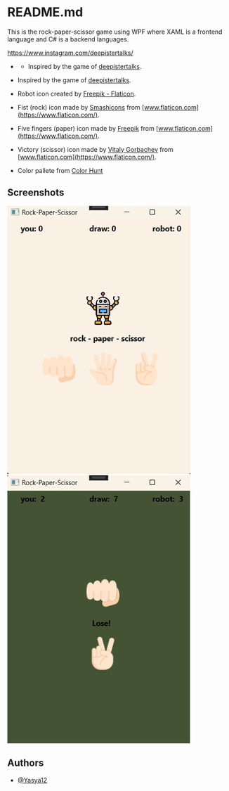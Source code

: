 
# README.md

This is the rock-paper-scissor game using WPF where XAML is a frontend language and C# is a backend languages.

https://www.instagram.com/deepistertalks/

- - Inspired by the game of [deepistertalks](https://www.instagram.com/deepistertalks/).

  
- Inspired by the game of <a href="(https://www.instagram.com/deepistertalks/)" title="page">deepistertalks</a>.

- Robot icon created by <a href="https://www.flaticon.com/free-icons/robot" title="robot icons">Freepik - Flaticon</a>.
  
- Fist (rock) icon made by [Smashicons](https://www.flaticon.com/authors/smashicons) from [www.flaticon.com](https://www.flaticon.com/).

- Five fingers (paper) icon made by [Freepik](https://www.freepik.com) from [www.flaticon.com](https://www.flaticon.com/).

- Victory (scissor) icon made by [ Vitaly Gorbachev](https://www.flaticon.com/authors/vitaly-gorbachev) from [www.flaticon.com](https://www.flaticon.com/).

- Color pallete from [Color Hunt](https://colorhunt.co/palette/faf1e4cedebd9eb384435334)
## Screenshots

![title](images/demo_1.jpg)
![title](images/demo_2.jpg)

## Authors

- [@Yasya12](https://github.com/Yasya12)

